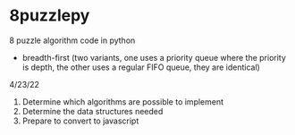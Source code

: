 # 8puzzlepy
8 puzzle algorithm code in python

* breadth-first (two variants, one uses a priority queue where the priority is depth, the other uses a regular FIFO queue, they are identical)

4/23/22
1. Determine which algorithms are possible to implement
2. Determine the data structures needed
3. Prepare to convert to javascript
